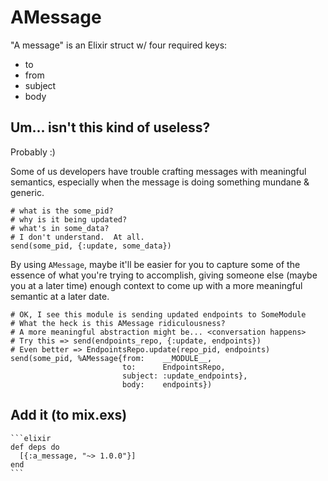 # AMessage

"A message" is an Elixir struct w/ four required keys:

* to
* from
* subject
* body

## Um... isn't this kind of useless?

Probably :)

Some of us developers have trouble crafting messages with meaningful semantics, especially when the message is doing something mundane & generic.

    # what is the some_pid?
    # why is it being updated?
    # what's in some_data?
    # I don't understand.  At all.
    send(some_pid, {:update, some_data})

By using `AMessage`, maybe it'll be easier for you to capture some of the essence of what you're trying to accomplish, giving someone else (maybe you at a later time) enough context to come up with a more meaningful semantic at a later date.

    # OK, I see this module is sending updated endpoints to SomeModule
    # What the heck is this AMessage ridiculousness?
    # A more meaningful abstraction might be... <conversation happens>
    # Try this => send(endpoints_repo, {:update, endpoints})
    # Even better => EndpointsRepo.update(repo_pid, endpoints)
    send(some_pid, %AMessage{from:    __MODULE__,
                             to:      EndpointsRepo,
                             subject: :update_endpoints},
                             body:    endpoints})

## Add it (to mix.exs)

    ```elixir
    def deps do
      [{:a_message, "~> 1.0.0"}]
    end
    ```
